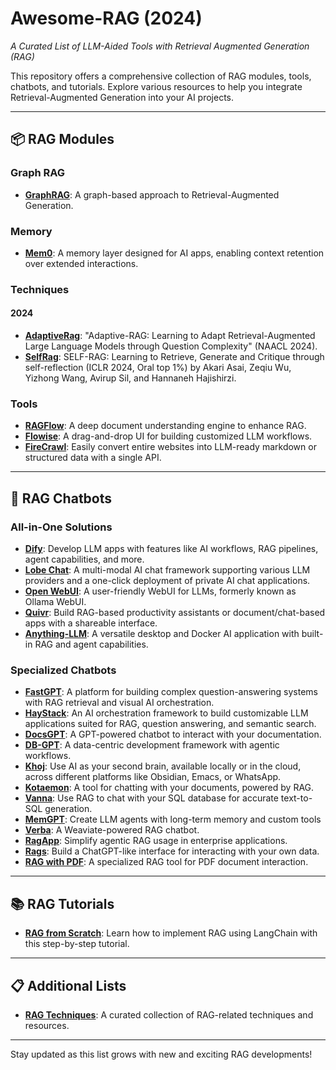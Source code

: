 # Awesome-RAG  (2024)
*A Curated List of LLM-Aided Tools with Retrieval Augmented Generation (RAG)*

This repository offers a comprehensive collection of RAG modules, tools, chatbots, and tutorials. Explore various resources to help you integrate Retrieval-Augmented Generation into your AI projects.

---

## 📦 RAG Modules

### Graph RAG
- **[GraphRAG](https://github.com/microsoft/graphrag)**: A graph-based approach to Retrieval-Augmented Generation.

### Memory
- **[Mem0](https://github.com/mem0ai/mem0)**: A memory layer designed for AI apps, enabling context retention over extended interactions.

### Techniques
#### 2024
- **[AdaptiveRag](https://github.com/starsuzi/Adaptive-RAG)**: "Adaptive-RAG: Learning to Adapt Retrieval-Augmented Large Language Models through Question Complexity" (NAACL 2024).
- **[SelfRag](https://github.com/AkariAsai/self-rag)**: SELF-RAG: Learning to Retrieve, Generate and Critique through self-reflection (ICLR 2024, Oral top 1%) by Akari Asai, Zeqiu Wu, Yizhong Wang, Avirup Sil, and Hannaneh Hajishirzi.

### Tools
- **[RAGFlow](https://github.com/infiniflow/ragflow)**: A deep document understanding engine to enhance RAG.
- **[Flowise](https://github.com/FlowiseAI/Flowise)**: A drag-and-drop UI for building customized LLM workflows.
- **[FireCrawl](https://github.com/mendableai/firecrawl)**: Easily convert entire websites into LLM-ready markdown or structured data with a single API.

---

## 💬 RAG Chatbots

### All-in-One Solutions
- **[Dify](https://github.com/langgenius/dify)**: Develop LLM apps with features like AI workflows, RAG pipelines, agent capabilities, and more.
- **[Lobe Chat](https://github.com/lobehub/lobe-chat)**: A multi-modal AI chat framework supporting various LLM providers and a one-click deployment of private AI chat applications.
- **[Open WebUI](https://github.com/open-webui/open-webui)**: A user-friendly WebUI for LLMs, formerly known as Ollama WebUI.
- **[Quivr](https://github.com/QuivrHQ/quivr)**: Build RAG-based productivity assistants or document/chat-based apps with a shareable interface.
- **[Anything-LLM](https://github.com/Mintplex-Labs/anything-llm)**: A versatile desktop and Docker AI application with built-in RAG and agent capabilities.

### Specialized Chatbots
- **[FastGPT](https://github.com/labring/FastGPT)**: A platform for building complex question-answering systems with RAG retrieval and visual AI orchestration.
- **[HayStack](https://github.com/deepset-ai/haystack)**: An AI orchestration framework to build customizable LLM applications suited for RAG, question answering, and semantic search.
- **[DocsGPT](https://github.com/arc53/DocsGPT)**: A GPT-powered chatbot to interact with your documentation.
- **[DB-GPT](https://github.com/eosphoros-ai/DB-GPT)**: A data-centric development framework with agentic workflows.
- **[Khoj](https://github.com/khoj-ai/khoj)**: Use AI as your second brain, available locally or in the cloud, across different platforms like Obsidian, Emacs, or WhatsApp.
- **[Kotaemon](https://github.com/Cinnamon/kotaemon)**: A tool for chatting with your documents, powered by RAG.
- **[Vanna](https://github.com/vanna-ai/vanna)**: Use RAG to chat with your SQL database for accurate text-to-SQL generation.
- **[MemGPT](https://github.com/cpacker/MemGPT)**: Create LLM agents with long-term memory and custom tools
- **[Verba](https://github.com/weaviate/Verba)**: A Weaviate-powered RAG chatbot.
- **[RagApp](https://github.com/ragapp/ragapp)**: Simplify agentic RAG usage in enterprise applications.
- **[Rags](https://github.com/run-llama/rags)**: Build a ChatGPT-like interface for interacting with your own data.
- **[RAG with PDF](https://github.com/pymupdf/RAG)**: A specialized RAG tool for PDF document interaction.

---

## 📚 RAG Tutorials

- **[RAG from Scratch](https://github.com/langchain-ai/rag-from-scratch)**: Learn how to implement RAG using LangChain with this step-by-step tutorial.

---

## 📋 Additional Lists

- **[RAG Techniques](https://github.com/NirDiamant/RAG_Techniques)**: A curated collection of RAG-related techniques and resources.

---

Stay updated as this list grows with new and exciting RAG developments!
